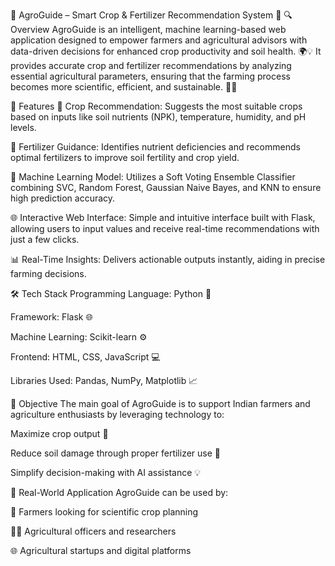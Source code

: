 🌾 AgroGuide – Smart Crop & Fertilizer Recommendation System 🌱
🔍 Overview
AgroGuide is an intelligent, machine learning-based web application designed to empower farmers and agricultural advisors with data-driven decisions for enhanced crop productivity and soil health. 🌍💡
It provides accurate crop and fertilizer recommendations by analyzing essential agricultural parameters, ensuring that the farming process becomes more scientific, efficient, and sustainable. 🧠🌿

🚀 Features
🧪 Crop Recommendation: Suggests the most suitable crops based on inputs like soil nutrients (NPK), temperature, humidity, and pH levels.

🌿 Fertilizer Guidance: Identifies nutrient deficiencies and recommends optimal fertilizers to improve soil fertility and crop yield.

🤖 Machine Learning Model: Utilizes a Soft Voting Ensemble Classifier combining SVC, Random Forest, Gaussian Naive Bayes, and KNN to ensure high prediction accuracy.

🌐 Interactive Web Interface: Simple and intuitive interface built with Flask, allowing users to input values and receive real-time recommendations with just a few clicks.

📊 Real-Time Insights: Delivers actionable outputs instantly, aiding in precise farming decisions.

🛠️ Tech Stack
Programming Language: Python 🐍

Framework: Flask 🌐

Machine Learning: Scikit-learn ⚙️

Frontend: HTML, CSS, JavaScript 💻

Libraries Used: Pandas, NumPy, Matplotlib 📈

🎯 Objective
The main goal of AgroGuide is to support Indian farmers and agriculture enthusiasts by leveraging technology to:

Maximize crop output 🌾

Reduce soil damage through proper fertilizer use 🌱

Simplify decision-making with AI assistance 💡

📌 Real-World Application
AgroGuide can be used by:

🚜 Farmers looking for scientific crop planning

👨‍🔬 Agricultural officers and researchers

🌐 Agricultural startups and digital platforms
